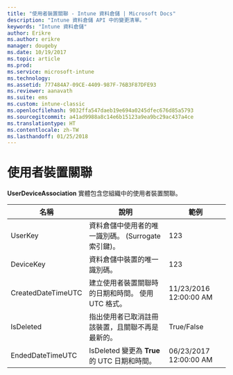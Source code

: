 ```yaml
---
title: "使用者裝置關聯 - Intune 資料倉儲 | Microsoft Docs"
description: "Intune 資料倉儲 API 中的變更清單。"
keywords: "Intune 資料倉儲"
author: Erikre
ms.author: erikre
manager: dougeby
ms.date: 10/19/2017
ms.topic: article
ms.prod: 
ms.service: microsoft-intune
ms.technology: 
ms.assetid: 777484A7-09CE-4409-987F-76B3F87DFE93
ms.reviewer: aanavath
ms.suite: ems
ms.custom: intune-classic
ms.openlocfilehash: 9032ffa547daeb19e694a0245dfec676d85a5793
ms.sourcegitcommit: a41ad9988a8c14e6b15123a9ea9bc29ac437a4ce
ms.translationtype: HT
ms.contentlocale: zh-TW
ms.lasthandoff: 01/25/2018
---
```

# <a name="user-device-association"></a>使用者裝置關聯

**UserDeviceAssociation** 實體包含您組織中的使用者裝置關聯。

| 名稱               | 說明                                                                                      | 範例                |
|--------------------|--------------------------------------------------------------------------------------------------|------------------------|
| UserKey            | 資料倉儲中使用者的唯一識別碼。 (Surrogate 索引鍵)。                              | 123                    |
| DeviceKey          | 資料倉儲中裝置的唯一識別碼。                                            | 123                    |
| CreatedDateTimeUTC | 建立使用者裝置關聯時的日期和時間。 使用 UTC 格式。                                | 11/23/2016 12:00:00 AM |
| IsDeleted          | 指出使用者已取消註冊該裝置，且關聯不再是最新的。 | True/False             |
| EndedDateTimeUTC   | IsDeleted 變更為 **True** 的 UTC 日期和時間。                                              | 06/23/2017 12:00:00 AM |
